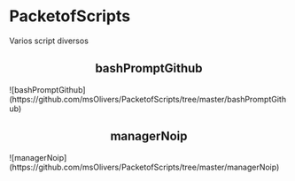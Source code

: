 # PacketofScripts
Varios script diversos

<h2 style="text-align:center; display: block">bashPromptGithub</h2>
![bashPromptGithub](https://github.com/msOlivers/PacketofScripts/tree/master/bashPromptGithub)
<h2 style="text-align:center; display: block">managerNoip</h2>
![managerNoip](https://github.com/msOlivers/PacketofScripts/tree/master/managerNoip)
